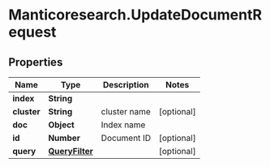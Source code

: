 # Manticoresearch.UpdateDocumentRequest

## Properties

Name | Type | Description | Notes
------------ | ------------- | ------------- | -------------
**index** | **String** |  | 
**cluster** | **String** | cluster name | [optional] 
**doc** | **Object** | Index name | 
**id** | **Number** | Document ID | [optional] 
**query** | [**QueryFilter**](QueryFilter.md) |  | [optional] 


